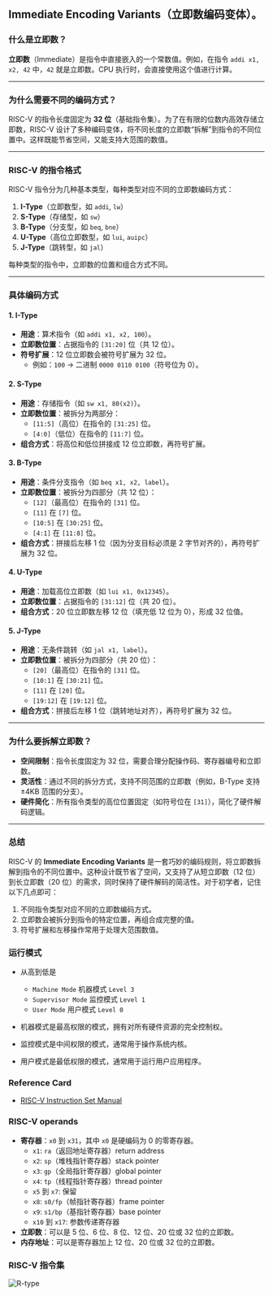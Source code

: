 ## **Immediate Encoding Variants（立即数编码变体）**。

### 什么是立即数？
**立即数**（Immediate）是指令中直接嵌入的一个常数值。例如，在指令 `addi x1, x2, 42` 中，`42` 就是立即数。CPU 执行时，会直接使用这个值进行计算。

---

### 为什么需要不同的编码方式？
RISC-V 的指令长度固定为 **32 位**（基础指令集）。为了在有限的位数内高效存储立即数，RISC-V 设计了多种编码变体，将不同长度的立即数“拆解”到指令的不同位置中。这样既能节省空间，又能支持大范围的数值。

---

### RISC-V 的指令格式
RISC-V 指令分为几种基本类型，每种类型对应不同的立即数编码方式：
1. **I-Type**（立即数型，如 `addi`, `lw`）
2. **S-Type**（存储型，如 `sw`）
3. **B-Type**（分支型，如 `beq`, `bne`）
4. **U-Type**（高位立即数型，如 `lui`, `auipc`）
5. **J-Type**（跳转型，如 `jal`）

每种类型的指令中，立即数的位置和组合方式不同。

---

### 具体编码方式
#### 1. **I-Type**
- **用途**：算术指令（如 `addi x1, x2, 100`）。
- **立即数位置**：占据指令的 `[31:20]` 位（共 12 位）。
- **符号扩展**：12 位立即数会被符号扩展为 32 位。
  - 例如：`100` → 二进制 `0000 0110 0100`（符号位为 0）。

#### 2. **S-Type**
- **用途**：存储指令（如 `sw x1, 80(x2)`）。
- **立即数位置**：被拆分为两部分：
  - `[11:5]`（高位）在指令的 `[31:25]` 位。
  - `[4:0]`（低位）在指令的 `[11:7]` 位。
- **组合方式**：将高位和低位拼接成 12 位立即数，再符号扩展。

#### 3. **B-Type**
- **用途**：条件分支指令（如 `beq x1, x2, label`）。
- **立即数位置**：被拆分为四部分（共 12 位）：
  - `[12]`（最高位）在指令的 `[31]` 位。
  - `[11]` 在 `[7]` 位。
  - `[10:5]` 在 `[30:25]` 位。
  - `[4:1]` 在 `[11:8]` 位。
- **组合方式**：拼接后左移 1 位（因为分支目标必须是 2 字节对齐的），再符号扩展为 32 位。

#### 4. **U-Type**
- **用途**：加载高位立即数（如 `lui x1, 0x12345`）。
- **立即数位置**：占据指令的 `[31:12]` 位（共 20 位）。
- **组合方式**：20 位立即数左移 12 位（填充低 12 位为 0），形成 32 位值。

#### 5. **J-Type**
- **用途**：无条件跳转（如 `jal x1, label`）。
- **立即数位置**：被拆分为四部分（共 20 位）：
  - `[20]`（最高位）在指令的 `[31]` 位。
  - `[10:1]` 在 `[30:21]` 位。
  - `[11]` 在 `[20]` 位。
  - `[19:12]` 在 `[19:12]` 位。
- **组合方式**：拼接后左移 1 位（跳转地址对齐），再符号扩展为 32 位。

---

### 为什么要拆解立即数？
- **空间限制**：指令长度固定为 32 位，需要合理分配操作码、寄存器编号和立即数。
- **灵活性**：通过不同的拆分方式，支持不同范围的立即数（例如，B-Type 支持 ±4KB 范围的分支）。
- **硬件简化**：所有指令类型的高位位置固定（如符号位在 `[31]`），简化了硬件解码逻辑。

---

### 总结
RISC-V 的 **Immediate Encoding Variants** 是一套巧妙的编码规则，将立即数拆解到指令的不同位置中。这种设计既节省了空间，又支持了从短立即数（12 位）到长立即数（20 位）的需求，同时保持了硬件解码的简洁性。对于初学者，记住以下几点即可：
1. 不同指令类型对应不同的立即数编码方式。
2. 立即数会被拆分到指令的特定位置，再组合成完整的值。
3. 符号扩展和左移操作常用于处理大范围数值。


### 运行模式

- 从高到低是
    - `Machine Mode` 机器模式 `Level 3`
    - `Supervisor Mode` 监控模式 `Level 1`
    - `User Mode` 用户模式 `Level 0`

- 机器模式是最高权限的模式，拥有对所有硬件资源的完全控制权。
- 监控模式是中间权限的模式，通常用于操作系统内核。
- 用户模式是最低权限的模式，通常用于运行用户应用程序。

### Reference Card
- [RISC-V Instruction Set Manual](https://riscv.org/specifications/)

### RISC-V operands

- **寄存器**：`x0` 到 `x31`，其中 `x0` 是硬编码为 0 的零寄存器。
    - `x1`: `ra`（返回地址寄存器）return address
    - `x2`: `sp`（堆栈指针寄存器）stack pointer
    - `x3`: `gp`（全局指针寄存器）global pointer
    - `x4`: `tp`（线程指针寄存器）thread pointer
    - `x5` 到 `x7`: 保留
    - `x8`: `s0/fp`（帧指针寄存器）frame pointer
    - `x9`: `s1/bp`（基指针寄存器）base pointer
    - `x10` 到 `x17`: 参数传递寄存器
- **立即数**：可以是 5 位、6 位、8 位、12 位、20 位或 32 位的立即数。
- **内存地址**：可以是寄存器加上 12 位、20 位或 32 位的立即数。

### RISC-V 指令集

![R-type]("../../assets/images/cs/hardware/int0.png")